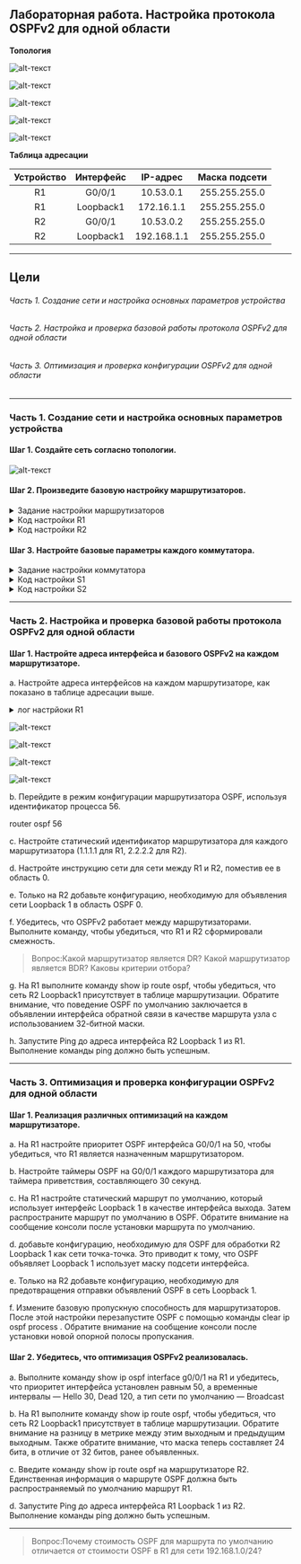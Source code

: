 ## Лабораторная работа. Настройка протокола OSPFv2 для одной области

**Топология**

![alt-текст]( "Схема")

![alt-текст]()

![alt-текст]()

![alt-текст]()

![alt-текст]()

**Таблица адресации**	

| Устройство	| Интерфейс	| IP-адрес	| Маска подсети |
| :---------: |:-----------:| :---------------:| :---------------:|
| R1	| G0/0/1	| 10.53.0.1	| 255.255.255.0 |
| R1	| Loopback1	| 172.16.1.1	| 255.255.255.0 |
| R2	| G0/0/1	| 10.53.0.2	| 255.255.255.0 |
| R2	| Loopback1	| 192.168.1.1	| 255.255.255.0 |

---

## Цели

###### Часть 1. Создание сети и настройка основных параметров устройства

###### Часть 2. Настройка и проверка базовой работы протокола OSPFv2 для одной области

###### Часть 3. Оптимизация и проверка конфигурации OSPFv2 для одной области

---

### Часть 1. Создание сети и настройка основных параметров устройства

#### Шаг 1. Создайте сеть согласно топологии.

![alt-текст]()

#### Шаг 2. Произведите базовую настройку маршрутизаторов.

<details><summary> Задание настройки маршрутизаторов </summary>
<pre>

a.	Назначьте маршрутизатору имя устройства.
b.	Отключите поиск DNS, чтобы предотвратить попытки маршрутизатора неверно преобразовывать введенные команды таким образом, как будто они являются именами узлов.
c.	Назначьте class в качестве зашифрованного пароля привилегированного режима EXEC.
d.	Назначьте cisco в качестве пароля консоли и включите вход в систему по паролю.
e.	Назначьте cisco в качестве пароля VTY и включите вход в систему по паролю.
f.	Зашифруйте открытые пароли.
g.	Создайте баннер с предупреждением о запрете несанкционированного доступа к устройству.
h.	Сохраните текущую конфигурацию в файл загрузочной конфигурации.

</pre>
</details>

<details><summary> Код настройки R1 </summary>
<pre>
enable
conf term
no ip domain-lookup
hostname R1
banner motd ### R1 ENTER PASSWORD ####
line console 0
logging synchronous
password cisco
login
exit
enable secret class
line vty 0 15
password cisco
login
exit
service password-encryption
exit

copy running-config startup-config

</pre>
</details>

<details><summary> Код настройки R2 </summary>
<pre>
enable
conf term
no ip domain-lookup
hostname R2
banner motd ### R2 ENTER PASSWORD ####
line console 0
logging synchronous
password cisco
login
exit
enable secret class
line vty 0 15
password cisco
login
exit
service password-encryption
exit

copy running-config startup-config

</pre>
</details>


#### Шаг 3. Настройте базовые параметры каждого коммутатора.

<details><summary> Задание настройки коммутатора </summary>
<pre>

a.	Назначьте коммутатору имя устройства.

b.	Отключите поиск DNS, чтобы предотвратить попытки маршрутизатора неверно преобразовывать введенные команды таким образом, как будто они являются именами узлов.

c.	Назначьте class в качестве зашифрованного пароля привилегированного режима EXEC.

d.	Назначьте cisco в качестве пароля консоли и включите вход в систему по паролю.

e.	Назначьте cisco в качестве пароля VTY и включите вход в систему по паролю.

f.	Зашифруйте открытые пароли.

g.	Создайте баннер с предупреждением о запрете несанкционированного доступа к устройству.

h.	Сохраните текущую конфигурацию в файл загрузочной конфигурации.

</pre>
</details>

<details><summary> Код настройки S1 </summary>
<pre>
enable
conf term
no ip domain-lookup
hostname S1
banner motd ### S1 ENTER PASSWORD ####
line console 0
logging synchronous
password cisco
login
exit
enable secret class
line vty 0 15
password cisco
login
exit
service password-encryption
exit

copy running-config startup-config

</pre>
</details>


<details><summary> Код настройки S2 </summary>
<pre>
enable
conf term
no ip domain-lookup
hostname S2
banner motd ### S2 ENTER PASSWORD ####
line console 0
logging synchronous
password cisco
login
exit
enable secret class
line vty 0 15
password cisco
login
exit
service password-encryption
exit

copy running-config startup-config

</pre>
</details>

---

### Часть 2. Настройка и проверка базовой работы протокола OSPFv2 для одной области

#### Шаг 1. Настройте адреса интерфейса и базового OSPFv2 на каждом маршрутизаторе.

a.	Настройте адреса интерфейсов на каждом маршрутизаторе, как показано в таблице адресации выше.

<details><summary> лог настрйоки R1 </summary>
<pre>
R1(config)#int g0/0/1
R1(config-if)#ip add 10.53.0.1 255.255.255.0
R1(config-if)#no shutdown
R1(config-if)#
%LINK-5-CHANGED: Interface GigabitEthernet0/0/1, changed state to up
%LINEPROTO-5-UPDOWN: Line protocol on Interface GigabitEthernet0/0/1, changed state to up
R1(config-if)#ex
R1(config)#int Loopback 1
R1(config-if)#
%LINK-5-CHANGED: Interface Loopback1, changed state to up
%LINEPROTO-5-UPDOWN: Line protocol on Interface Loopback1, changed state to up
R1(config-if)#ip add 172.16.1.1 255.255.255.0
R1(config-if)#no shutdown
R1(config-if)#ex
R1(config)#

</pre>
</details>

![alt-текст]()

![alt-текст]()

![alt-текст]()

![alt-текст]()


b.	Перейдите в режим конфигурации маршрутизатора OSPF, используя идентификатор процесса 56.

router ospf 56

c.	Настройте статический идентификатор маршрутизатора для каждого маршрутизатора (1.1.1.1 для R1, 2.2.2.2 для R2).

d.	Настройте инструкцию сети для сети между R1 и R2, поместив ее в область 0.

e.	Только на R2 добавьте конфигурацию, необходимую для объявления сети Loopback 1 в область OSPF 0.

f.	Убедитесь, что OSPFv2 работает между маршрутизаторами. Выполните команду, чтобы убедиться, что R1 и R2 сформировали смежность.

> Вопрос:Какой маршрутизатор является DR? Какой маршрутизатор является BDR? Каковы критерии отбора?
>>


g.	На R1 выполните команду show ip route ospf, чтобы убедиться, что сеть R2 Loopback1 присутствует в таблице маршрутизации. Обратите внимание, что поведение OSPF по умолчанию заключается в объявлении интерфейса обратной связи в качестве маршрута узла с использованием 32-битной маски.

h.	Запустите Ping до  адреса интерфейса R2 Loopback 1 из R1. Выполнение команды ping должно быть успешным.

---

### Часть 3. Оптимизация и проверка конфигурации OSPFv2 для одной области

#### Шаг 1. Реализация различных оптимизаций на каждом маршрутизаторе.

a.	На R1 настройте приоритет OSPF интерфейса G0/0/1 на 50, чтобы убедиться, что R1 является назначенным маршрутизатором.

b.	Настройте таймеры OSPF на G0/0/1 каждого маршрутизатора для таймера приветствия, составляющего 30 секунд.

c.	На R1 настройте статический маршрут по умолчанию, который использует интерфейс Loopback 1 в качестве интерфейса выхода. Затем распространите маршрут по умолчанию в OSPF. Обратите внимание на сообщение консоли после установки маршрута по умолчанию.

d.	добавьте конфигурацию, необходимую для OSPF для обработки R2 Loopback 1 как сети точка-точка. Это приводит к тому, что OSPF объявляет Loopback 1 использует маску подсети интерфейса.

e.	Только на R2 добавьте конфигурацию, необходимую для предотвращения отправки объявлений OSPF в сеть Loopback 1.

f.	Измените базовую пропускную способность для маршрутизаторов. После этой настройки перезапустите OSPF с помощью команды clear ip ospf process . Обратите внимание на сообщение консоли после установки новой опорной полосы пропускания.


#### Шаг 2. Убедитесь, что оптимизация OSPFv2 реализовалась.

a.	Выполните команду show ip ospf interface g0/0/1 на R1 и убедитесь, что приоритет интерфейса установлен равным 50, а временные интервалы — Hello 30, Dead 120, а тип сети по умолчанию — Broadcast

b.	На R1 выполните команду show ip route ospf, чтобы убедиться, что сеть R2 Loopback1 присутствует в таблице маршрутизации. Обратите внимание на разницу в метрике между этим выходным и предыдущим выходным. Также обратите внимание, что маска теперь составляет 24 бита, в отличие от 32 битов, ранее объявленных.

c.	Введите команду show ip route ospf на маршрутизаторе R2. Единственная информация о маршруте OSPF должна быть распространяемый по умолчанию маршрут R1.

d.	Запустите Ping до адреса интерфейса R1 Loopback 1 из R2. Выполнение команды ping должно быть успешным.

---

> Вопрос:Почему стоимость OSPF для маршрута по умолчанию отличается от стоимости OSPF в R1 для сети 192.168.1.0/24?
>>


